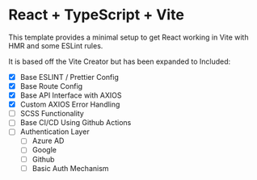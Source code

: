 # React + TypeScript + Vite

This template provides a minimal setup to get React working in Vite with HMR and some ESLint rules.

It is based off the Vite Creator but has been expanded to Included:
- [x] Base ESLINT / Prettier Config
- [x] Base Route Config
- [x] Base API Interface with AXIOS
- [x] Custom AXIOS Error Handling 
- [ ] SCSS Functionality
- [ ] Base CI/CD Using Github Actions
- [ ] Authentication Layer
  - [ ] Azure AD
  - [ ] Google 
  - [ ] Github
  - [ ] Basic Auth Mechanism